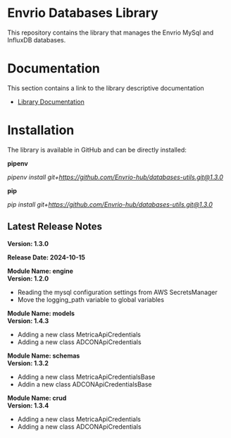 # Envrio Databases Library

This repository contains the library that manages the Envrio MySql and InfluxDB databases.

# Documentation

This section contains a link to the library descriptive documentation
+ <a href="https://envrio.org/documentation/databases_library/dl_doc.html">Library Documentation</a>

# Installation

The library is available in GitHub and can be directly installed:<br>

**pipenv**

*pipenv install git+https://github.com/Envrio-hub/databases-utils.git@1.3.0*

**pip**

*pip install git+https://github.com/Envrio-hub/databases-utils.git@1.3.0*

## Latest Release Notes

**Version: 1.3.0**

**Release Date: 2024-10-15**

**Module Name: engine**
<br>
**Version: 1.2.0**

+ Reading the mysql configuration settings from AWS SecretsManager
+ Move the logging_path variable to global variables

**Module Name: models**
<br>
**Version: 1.4.3**

+ Adding a new class MetricaApiCredentials
+ Adding a new class ADCONApiCredentials

**Module Name: schemas**
<br>
**Version: 1.3.2**

+ Adding a new class MetricaApiCredentialsBase
+ Addin a new class ADCONApiCredentialsBase

**Module Name: crud**
<br>
**Version: 1.3.4**

+ Adding a new class MetricaApiCredentials
+ Adding a new class ADCONApiCredentials
